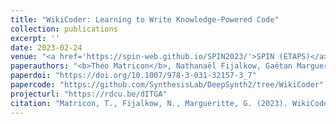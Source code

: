 ```yaml
---
title: "WikiCoder: Learning to Write Knowledge-Powered Code"
collection: publications
excerpt: ''
date: 2023-02-24
venue: "<a href='https://spin-web.github.io/SPIN2023/'>SPIN (ETAPS)</a>"
paperauthors: "<b>Théo Matricon</b>, Nathanaël Fijalkow, Gaëtan Margueritte"
paperdoi: "https://doi.org/10.1007/978-3-031-32157-3_7"
papercode: "https://github.com/SynthesisLab/DeepSynth2/tree/WikiCoder"
projecturl: "https://rdcu.be/dITGA"
citation: "Matricon, T., Fijalkow, N., Margueritte, G. (2023). WikiCoder: Learning to Write Knowledge-Powered Code. In: Caltais, G., Schilling, C. (eds) Model Checking Software. SPIN 2023. Lecture Notes in Computer Science, vol 13872. Springer, Cham. https://doi.org/10.1007/978-3-031-32157-3_7"
---
```

